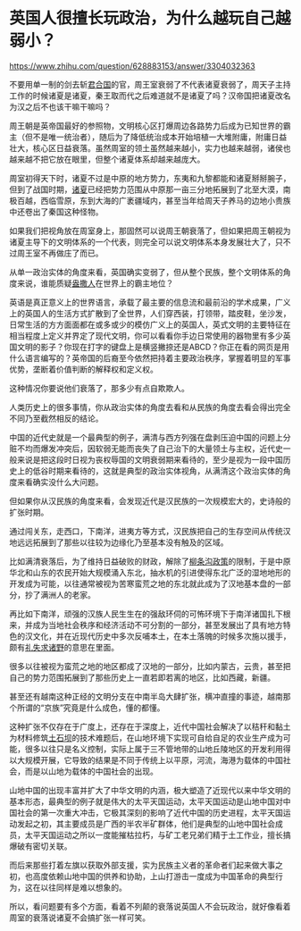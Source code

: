 # 英国人很擅长玩政治，为什么越玩自己越弱小？

https://www.zhihu.com/question/628883153/answer/3304032363

不要用单一制的剑去斩[君合国](https://www.zhihu.com/search?q=%E5%90%9B%E5%90%88%E5%9B%BD&search_source=Entity&hybrid_search_source=Entity&hybrid_search_extra=%7B%22sourceType%22%3A%22answer%22%2C%22sourceId%22%3A3304032363%7D)的官，周王室衰弱了不代表诸夏衰弱了，周天子主持工作的时候诸夏是诸夏，秦王取而代之后难道就不是诸夏了吗？汉帝国把诸夏改名为汉之后不也该干嘛干嘛吗？

周王朝是英帝国最好的参照物，文明核心区打爆周边各路势力后成为已知世界的霸主（但不是唯一统治者），随后为了降低统治成本开始培植一大堆附庸，附庸日益壮大，核心区日益衰落。虽然周室的领土虽然越来越小，实力也越来越弱，诸侯也越来越不把它放在眼里，但整个诸夏体系却越来越庞大。

周室初得天下时，诸夏不过是中原的地方势力，东夷和九黎都能和诸夏掰掰腕子，但到了战国时期，[诸夏](https://www.zhihu.com/search?q=%E8%AF%B8%E5%A4%8F&search_source=Entity&hybrid_search_source=Entity&hybrid_search_extra=%7B%22sourceType%22%3A%22answer%22%2C%22sourceId%22%3A3304032363%7D)已经把势力范围从中原那一亩三分地拓展到了北至大漠，南极百越，西临雪原，东到大海的广袤疆域内，甚至当年给周天子养马的边地小贵族中还卷出了秦国这种怪物。

如果我们把视角放在周室身上，那固然可以说周王朝衰落了，但如果把周王朝视为诸夏主导下的文明体系的一个代表，则完全可以说文明体系本身发展壮大了，只不过周王室不再做庄了而已。

从单一政治实体的角度来看，英国确实变弱了，但从整个民族，整个文明体系的角度来说，谁能质疑[盎撒人](https://www.zhihu.com/search?q=%E7%9B%8E%E6%92%92%E4%BA%BA&search_source=Entity&hybrid_search_source=Entity&hybrid_search_extra=%7B%22sourceType%22%3A%22answer%22%2C%22sourceId%22%3A3304032363%7D)在世界上的霸主地位？

英语是真正意义上的世界语言，承载了最主要的信息流和最前沿的学术成果，广义上的英国人的生活方式扩散到了全世界，人们穿西装，打领带，踏皮鞋，坐沙发，日常生活的方方面面都在或多或少的模仿广义上的英国人，英式文明的主要特征在相当程度上定义并界定了现代文明，你可以看看你手边日常使用的器物里有多少英国文明的影子？你现在打字的键盘上是横竖撇捺还是ABCD？你正在看的网页是用什么语言编写的？英帝国的后裔至今依然把持着主要政治秩序，掌握着明显的军事优势，垄断着价值判断的解释权和定义权。

这种情况你要说他们衰落了，那多少有点自欺欺人。

人类历史上的很多事情，你从政治实体的角度去看和从民族的角度去看会得出完全不同乃至截然相反的结论。

中国的近代史就是一个最典型的例子，满清与西方列强在盘剥压迫中国的问题上分赃不均而爆发冲突后，因软弱无能而丧失了自己治下的大量领土与主权，近代史一般来说是把这段时日视为丧权辱国的文明衰弱期来看待的，至少是视为一段中国历史上的低谷时期来看待的，这就是典型的政治实体视角，从满清这个政治实体的角度来看确实没什么大问题。

但如果你从汉民族的角度来看，会发现近代是汉民族的一次规模宏大的，史诗般的扩张时期。

通过闯关东，走西口，下南洋，进夷方等方式，汉民族把自己的生存空间从传统汉地远远拓展到了那些以往较为边缘化乃至基本没有触及的区域。

比如满清衰落后，为了维持日益破败的财政，解除了[柳条沟政策](https://www.zhihu.com/search?q=%E6%9F%B3%E6%9D%A1%E6%B2%9F%E6%94%BF%E7%AD%96&search_source=Entity&hybrid_search_source=Entity&hybrid_search_extra=%7B%22sourceType%22%3A%22answer%22%2C%22sourceId%22%3A3304032363%7D)的限制，于是中原华北和山东的农民开始大规模涌入东北，抽水机的引进使得东北广泛的湿地地形的开发成为可能，以往通常被视为苦寒蛮荒之地的东北就此成为了汉地基本盘的一部分，抄了满洲人的老家。

再比如下南洋，顽强的汉族人民生生在的强敌环伺的可怖环境下于南洋诸国扎下根来，并成为当地社会秩序和经济活动不可分割的一部分，甚至发展出了具有地方特色的汉文化，并在近现代历史中多次反哺本土，在本土落魄的时候多次施以援手，颇有[礼失求诸野](https://www.zhihu.com/search?q=%E7%A4%BC%E5%A4%B1%E6%B1%82%E8%AF%B8%E9%87%8E&search_source=Entity&hybrid_search_source=Entity&hybrid_search_extra=%7B%22sourceType%22%3A%22answer%22%2C%22sourceId%22%3A3304032363%7D)的意思在里面。

很多以往被视为蛮荒之地的地区都成了汉地的一部分，比如内蒙古，云贵，甚至把自己的势力范围拓展到了那些历史上一直若即若离的地区，比如西藏，新疆。

甚至还有越南这种正经的文明分支在中南半岛大肆扩张，横冲直撞的事迹，越南那个所谓的“京族”究竟是什么成色，懂的都懂。

这种扩张不仅存在于广度上，还存在于深度上，近代中国社会解决了以秸秆和黏土为材料修筑[土石坝](https://www.zhihu.com/search?q=%E5%9C%9F%E7%9F%B3%E5%9D%9D&search_source=Entity&hybrid_search_source=Entity&hybrid_search_extra=%7B%22sourceType%22%3A%22answer%22%2C%22sourceId%22%3A3304032363%7D)的技术难题后，在山地环境下实现可自给自足的农业生产成为可能，很多以往只是名义控制，实际上属于三不管地带的山地丘陵地区的开发利用得以大规模开展，它导致的结果是不同于传统上以平原，河流，海港为载体的中国社会，而是以山地为载体的中国社会的出现。

山地中国的出现丰富并扩大了中华文明的内涵，极大塑造了近现代以来中华文明的基本形态，最典型的例子就是伟大的太平天国运动，太平天国运动是山地中国对中国社会的第一次重大冲击，它极其深刻的影响了近代中国的历史进程，太平天国运动发起之初，其主要成员是广西的半农半矿群体，他们是典型的山地中国社会成员，太平天国运动之所以一度能摧枯拉朽，与矿工老兄弟们精于土工作业，擅长搞爆破有密切关联。

而后来那些打着左旗以获取外部支援，实为民族主义者的革命者们起来做大事之初，也高度依赖山地中国的供养和协助，上山打游击一度成为中国革命的典型行为，这在以往同样是难以想象的。

所以，看问题要有多个方面，看着不列颠的衰落说英国人不会玩政治，就好像看着周室的衰落说诸夏不会搞扩张一样可笑。